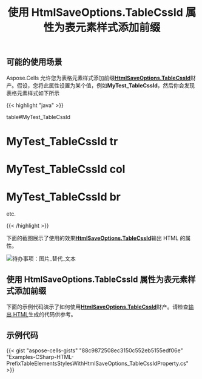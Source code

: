 ﻿---
title: 使用 HtmlSaveOptions.TableCssId 属性为表元素样式添加前缀
type: docs
weight: 110
url: /zh/net/prefix-table-elements-styles-with-htmlsaveoptions-tablecssid-property/
---
## **可能的使用场景**

Aspose.Cells 允许您为表格元素样式添加前缀[**HtmlSaveOptions.TableCssId**](https://reference.aspose.com/cells/net/aspose.cells/htmlsaveoptions/properties/tablecssid)财产。假设，您将此属性设置为某个值，例如**MyTest_TableCssId**，然后你会发现表格元素样式如下所示

{{< highlight "java" >}}

 table#MyTest_TableCssId

# MyTest_TableCssId tr

# MyTest_TableCssId col

# MyTest_TableCssId br

etc.

{{< /highlight >}}

下面的截图展示了使用的效果[**HtmlSaveOptions.TableCssId**](https://reference.aspose.com/cells/net/aspose.cells/htmlsaveoptions/properties/tablecssid)输出 HTML 的属性。

![待办事项：图片_替代_文本](prefix-table-elements-styles-with-htmlsaveoptions-tablecssid-property_1.png)

## **使用 HtmlSaveOptions.TableCssId 属性为表元素样式添加前缀**

下面的示例代码演示了如何使用[**HtmlSaveOptions.TableCssId**](https://reference.aspose.com/cells/net/aspose.cells/htmlsaveoptions/properties/tablecssid)财产。请检查[输出 HTML](60489790.zip)生成的代码供参考。

## **示例代码**

{{< gist "aspose-cells-gists" "88c9872508ec3150c552eb5155edf06e" "Examples-CSharp-HTML-PrefixTableElementsStylesWithHtmlSaveOptions_TableCssIdProperty.cs" >}}
